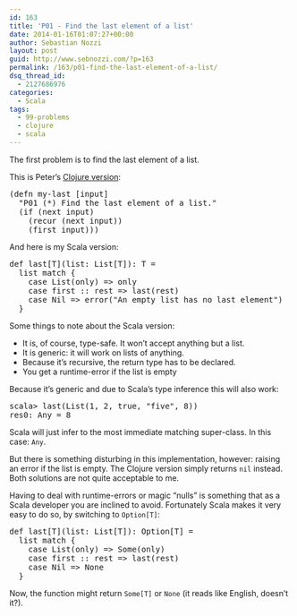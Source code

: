 ```yaml
---
id: 163
title: 'P01 - Find the last element of a list'
date: 2014-01-16T01:07:27+00:00
author: Sebastian Nozzi
layout: post
guid: http://www.sebnozzi.com/?p=163
permalink: /163/p01-find-the-last-element-of-a-list/
dsq_thread_id:
  - 2127686976
categories:
  - Scala
tags:
  - 99-problems
  - clojure
  - scala
---
```

The first problem is to find the last element of a list.

This is Peter&#8217;s [Clojure version](http://pbrc.blogspot.co.at/2014/01/99-clojure-problems-1-find-last-element.html):

<pre class="brush: clojure; notranslate">(defn my-last [input]
  "P01 (*) Find the last element of a list."
  (if (next input)
    (recur (next input))
    (first input)))
</pre>

And here is my Scala version:

<!--more-->

<pre class="brush: scala; notranslate">def last[T](list: List[T]): T =
  list match {
    case List(only) =&gt; only
    case first :: rest =&gt; last(rest)
    case Nil =&gt; error("An empty list has no last element")
  }
</pre>

Some things to note about the Scala version:

  * It is, of course, type-safe. It won&#8217;t accept anything but a list.
  * It is generic: it will work on lists of anything.
  * Because it&#8217;s recursive, the return type has to be declared.
  * You get a runtime-error if the list is empty

Because it&#8217;s generic and due to Scala&#8217;s type inference this will also work:

<pre class="brush: scala; gutter: false; notranslate">scala&gt; last(List(1, 2, true, "five", 8))
res0: Any = 8
</pre>

Scala will just infer to the most immediate matching super-class. In this case: `Any`.

But there is something disturbing in this implementation, however: raising an error if the list is empty. The Clojure version simply returns `nil` instead. Both solutions are not quite acceptable to me.

Having to deal with runtime-errors or magic &#8220;nulls&#8221; is something that as a Scala developer you are inclined to avoid. Fortunately Scala makes it very easy to do so, by switching to `Option[T]`:

<pre class="brush: scala; notranslate">def last[T](list: List[T]): Option[T] =
  list match {
    case List(only) =&gt; Some(only)
    case first :: rest =&gt; last(rest)
    case Nil =&gt; None
  }
</pre>

Now, the function might return `Some[T]` or `None` (it reads like English, doesn&#8217;t it?).